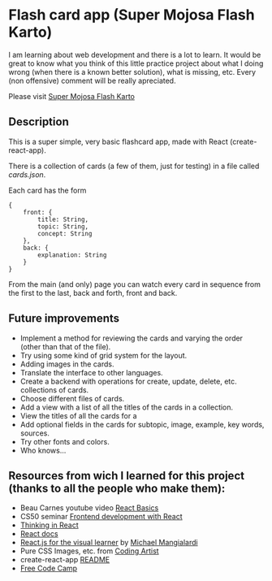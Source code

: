 # Flash card app (Super Mojosa Flash Karto)

I am learning about web development and there is a lot to learn. It would be great to know what you think of this little practice project about what I doing wrong (when there is a known better solution), what is missing, etc. Every (non offensive) comment will be really apreciated.

Please visit [Super Mojosa Flash Karto](https://zdflower.github.io/flashkarto/)

## Description
This is a super simple, very basic flashcard app, made with React (create-react-app).

There is a collection of cards (a few of them, just for testing) in a file called *cards.json*.

Each card has the form

    {
    	front: {
    		title: String,
    		topic: String,
    		concept: String
    	},
    	back: {
    		explanation: String
    	}
    }

From the main (and only) page you can watch every card in sequence from the first to the last, back and forth, front and back.

## Future improvements

- Implement a method for reviewing the cards and varying the order (other than that of the file).
- Try using some kind of grid system for the layout.
- Adding images in the cards.
- Translate the interface to other languages.
- Create a backend with operations for create, update, delete, etc. collections of cards.
- Choose different files of cards.
- Add a view with a list of all the titles of the cards in a collection.
- View the titles of all the cards for a
- Add optional fields in the cards for subtopic, image, example, key words, sources.
- Try other fonts and colors.
- Who knows...

## Resources from wich I learned for this project (thanks to all the people who make them):

- Beau Carnes youtube video [React Basics](https://www.youtube.com/watch?v=QqLkkBKVDyM)
- CS50 seminar [Frontend development with React](https://www.youtube.com/embed/3HMtarQAt3A?autoplay=1&rel=0)
- [Thinking in React](https://facebook.github.io/react/docs/thinking-in-react.html)
- [React docs](https://facebook.github.io/react/docs/hello-world.html)
- [React.js for the visual learner](https://medium.com/coding-artist/react-js-for-the-visual-learner-chapter-1-what-is-this-all-about-a0d28cfd33c6) by [Michael Mangialardi](https://medium.com/@michaelmangial1)
- Pure CSS Images, etc. from [Coding Artist](https://medium.com/coding-artist/)
- create-react-app [README](https://github.com/facebookincubator/create-react-app/blob/master/packages/react-scripts/template/README.md)
- [Free Code Camp](https://freecodecamp.org)
